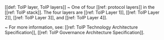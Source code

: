 [[def: ToIP layer, ToIP layers]]
~ One of four [[ref: protocol layers]] in the [[ref: ToIP stack]]. The four layers are [[ref: ToIP Layer 1]], [[ref: ToIP Layer 2]], [[ref: ToIP Layer 3]], and [[ref: ToIP Layer 4]].

~ For more information, see: [[ref: ToIP Technology Architecture Specification]], [[ref: ToIP Governance Architecture Specification]].

